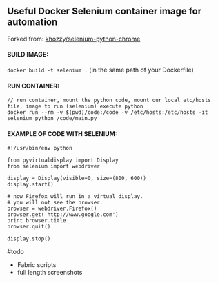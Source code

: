 ## Useful Docker Selenium container image for automation

Forked from: [khozzy/selenium-python-chrome](https://goo.gl/Fu723f)

#### BUILD IMAGE:
` docker build -t selenium . ` (in the same path of your Dockerfile)

#### RUN CONTAINER:

 ``` 
 // run container, mount the python code, mount our local etc/hosts file, image to run (selenium) execute python
 docker run --rm -v $(pwd)/code:/code -v /etc/hosts:/etc/hosts -it selenium python /code/main.py
 ```


#### EXAMPLE OF CODE WITH SELENIUM:
```
#!/usr/bin/env python

from pyvirtualdisplay import Display
from selenium import webdriver

display = Display(visible=0, size=(800, 600))
display.start()

# now Firefox will run in a virtual display. 
# you will not see the browser.
browser = webdriver.Firefox()
browser.get('http://www.google.com')
print browser.title
browser.quit()

display.stop()
```

#todo
 - Fabric scripts
 - full length screenshots
